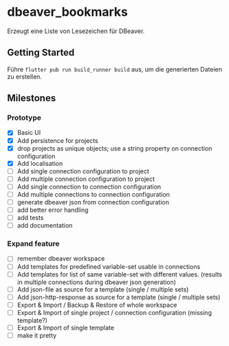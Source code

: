 # dbeaver_bookmarks

Erzeugt eine Liste von Lesezeichen für DBeaver.

## Getting Started

Führe `flutter pub run build_runner build` aus, um die generierten Dateien zu erstellen.

## Milestones

### Prototype

- [x] Basic UI
- [x] Add persistence for projects
- [x] drop projects as unique objects; use a string property on connection configuration
- [x] Add localisation
- [ ] Add single connection configuration to project
- [ ] Add multiple connection configuration to project
- [ ] Add single connection to connection configuration
- [ ] Add multiple connections to connection configuration
- [ ] generate dbeaver json from connection configuration
- [ ] add better error handling
- [ ] add tests
- [ ] add documentation

### Expand feature

- [ ] remember dbeaver workspace
- [ ] Add templates for predefined variable-set usable in connections
- [ ] Add templates for list of same variable-set with different values. (results in multiple connections during dbeaver json generation)
- [ ] Add json-file as source for a template (single / multiple sets)
- [ ] Add json-http-response as source for a template (single / multiple sets)
- [ ] Export & Import / Backup & Restore of whole workspace
- [ ] Export & Import of single project / connection configuration (missing template?)
- [ ] Export & Import of single template
- [ ] make it pretty